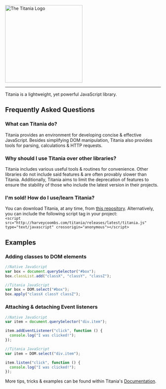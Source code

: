 <img src="http://harveycoombs.com/titania/assets/titania-logo-alt.png" alt="The Titania Logo" width="250"/>

---

Titania is a lightweight, yet powerful JavaScript library.

## Frequently Asked Questions
### What can Titania do?
Titania provides an environment for developing concise & effective JavaScript. Besides simplifying DOM manipulation, Titania also provides tools for parsing, calculations & HTTP requests.

### Why should I use Titania over other libraries?
Titania includes various useful tools & routines for convenience. Other libraries do not include said features & are often provably slower than Titania.
Additionally, Titania aims to limit the deprecation of features to ensure the stability of those who include the latest version in their projects.

### I'm sold! How do I use/learn Titania?
You can download Titania, at any time, from [this repository](https://github.com/harveycoombs/titania/).
Alternatively, you can include the following script tag in your project:<br/>
`<script src="http://harveycoombs.com/titania/releases/latest/titania.js" type="text/javascript" crossorigin="anonymous"></script>`

## Examples

### Adding classes to DOM elements
```js
//Native JavaScript
var box = document.querySelector("#box");
box.classList.add("classX", "classY", "classZ");

//Titania JavaScript
var box = DOM.select("#box");
box.apply("classX classY classZ");
```

### Attaching & detaching Event listeners
```js
//Native JavaScript
var item = document.querySelector("div.item");

item.addEventListener("click", function () {
  console.log("I was clicked!");
});

//Titania JavaScript
var item = DOM.select("div.item");

item.listen("click", function () {
  console.log("I was clicked!");
});
```

More tips, tricks & examples can be found within Titania's [Documentation](http://titania-js.org/docs).
